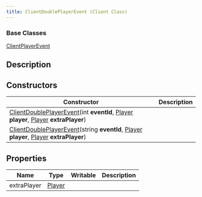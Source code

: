 ```yaml
---
title: ClientDoublePlayerEvent (Client Class)
---
```

### Base Classes

[ClientPlayerEvent](/vext/ref/cls/clt/clientplayerevent)

## Description

## Constructors

| Constructor                                                                                                                                                                                          | Description |
| ---------------------------------------------------------------------------------------------------------------------------------------------------------------------------------------------------- | ----------- |
| [ClientDoublePlayerEvent](/vext/ref/cls/clt/clientdoubleplayerevent)(int **eventId**, [Player](/vext/ref/cls/clt/player) **player**, [Player](/vext/ref/cls/clt/player) **extraPlayer**)    |             |
| [ClientDoublePlayerEvent](/vext/ref/cls/clt/clientdoubleplayerevent)(string **eventId**, [Player](/vext/ref/cls/clt/player) **player**, [Player](/vext/ref/cls/clt/player) **extraPlayer**) |             |

## Properties

| Name        | Type                                  | Writable | Description |
| ----------- | ------------------------------------- | -------- | ----------- |
| extraPlayer | [Player](/vext/ref/cls/clt/player) |          |             |
